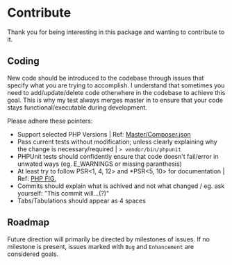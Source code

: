 # Contribute

Thank you for being interesting in this package and wanting to contribute to it.

## Coding

New code should be introduced to the codebase through issues that specify what you are trying to accomplish.
I understand that sometimes you need to add/update/delete code otherwhere in the codebase to achieve this goal.
This is why my test always merges master in to ensure that your code stays functional/executable during development.

Please adhere these pointers:
* Support selected PHP Versions | Ref: [Master/Composer.json](https://github.com/AlexWestergaard/php-ga4/blob/master/composer.json)
* Pass current tests without modification; unless clearly explaining why the change is necessary/required | `> vendor/bin/phpunit`
* PHPUnit tests should confidently ensure that code doesn't fail/error in unwated ways (eg. E_WARNINGS or missing paranthesis)
* At least try to follow PSR<1, 4, 12> and \*PSR<5, 10> for documentation | Ref: [PHP FIG.](https://www.php-fig.org/psr/)
* Commits should explain what is achived and not what changed / eg. ask yourself: "This commit will...(?)"
* Tabs/Tabulations should appear as 4 spaces

## Roadmap

Future direction will primarily be directed by milestones of issues.
If no milestone is present, issues marked with `Bug` and `Enhancement` are considered goals.
